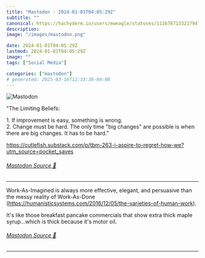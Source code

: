 ```yaml
---
title: "Mastodon - 2024-01-01T04:05:29Z"
subtitle: ""
canonical: https://hachyderm.io/users/mweagle/statuses/111678713321794779
description:
image: "/images/mastodon.png"

date: 2024-01-01T04:05:29Z
lastmod: 2024-01-01T04:05:29Z
image: ""
tags: ["Social Media"]

categories: ["mastodon"]
# generated: 2025-03-16T12:33:30-04:00
---
```

![Mastodon](/images/mastodon.png)

<p>&quot;The Limiting Beliefs:</p><p>1. If improvement is easy, something is wrong.<br />2. Change must be hard. The only time &quot;big changes&quot; are possible is when there are big changes. It has to be hard.&quot;</p><p><a href="https://cutlefish.substack.com/p/tbm-263-i-aspire-to-regret-how-we?utm_source=pocket_saves" target="_blank" rel="nofollow noopener noreferrer" translate="no"><span class="invisible">https://</span><span class="ellipsis">cutlefish.substack.com/p/tbm-2</span><span class="invisible">63-i-aspire-to-regret-how-we?utm_source=pocket_saves</span></a></p>


###### [Mastodon Source 🐘](https://hachyderm.io/@mweagle/111678713321794779)

___

<p>Work-As-Imagined is always more effective, elegant, and persuasive than the messy reality of Work-As-Done (<a href="https://humanisticsystems.com/2016/12/05/the-varieties-of-human-work" target="_blank" rel="nofollow noopener noreferrer" translate="no"><span class="invisible">https://</span><span class="ellipsis">humanisticsystems.com/2016/12/</span><span class="invisible">05/the-varieties-of-human-work</span></a>).  </p><p>It&#39;s like those breakfast pancake commercials that show extra thick maple syrup...which is thick because it&#39;s motor oil.</p>


###### [Mastodon Source 🐘](https://hachyderm.io/@mweagle/111678736851593619)

___
